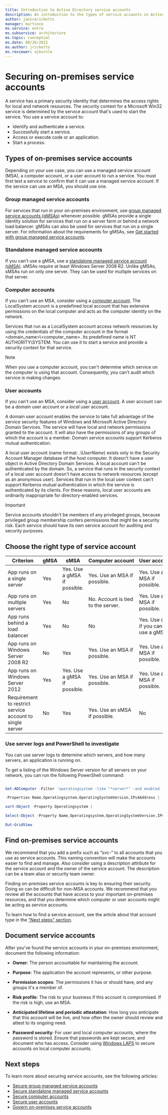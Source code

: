 ```yaml
---
title: Introduction to Active Directory service accounts
description: An introduction to the types of service accounts in Active Directory, and how to secure them.
author: janicericketts
manager: martinco
ms.service: entra
ms.subservice: architecture
ms.topic: conceptual
ms.date: 08/26/2022
ms.author: jricketts
ms.reviewer: ajburnle
---
```

# Securing on-premises service accounts

A service has a primary security identity that determines the access rights for local and network resources. The security context for a Microsoft Win32 service is determined by the service account that's used to start the service. You use a service account to:
* Identify and authenticate a service.
* Successfully start a service.
* Access or execute code or an application.
* Start a process. 

## Types of on-premises service accounts

Depending on your use case, you can use a managed service account (MSA), a computer account, or a user account to run a service. You must first test a service to confirm that it can use a managed service account. If the service can use an MSA, you should use one.

### Group managed service accounts

For services that run in your on-premises environment, use [group managed service accounts (gMSAs)](service-accounts-group-managed.md) whenever possible. gMSAs provide a single identity solution for services that run on a server farm or behind a network load balancer. gMSAs can also be used for services that run on a single server. For information about the requirements for gMSAs, see [Get started with group managed service accounts](/windows-server/security/group-managed-service-accounts/getting-started-with-group-managed-service-accounts).

### Standalone managed service accounts

If you can't use a gMSA, use a [standalone managed service account (sMSA)](service-accounts-standalone-managed.md). sMSAs require at least Windows Server 2008 R2. Unlike gMSAs, sMSAs run on only one server. They can be used for multiple services on that server.

### Computer accounts

If you can't use an MSA, consider using a [computer account](service-accounts-computer.md). The LocalSystem account is a predefined local account that has extensive permissions on the local computer and acts as the computer identity on the network.

Services that run as a LocalSystem account access network resources by using the credentials of the computer account in the format <domain_name>\\<computer_name>. Its predefined name is NT AUTHORITY\SYSTEM. You can use it to start a service and provide a security context for that service.

> [!NOTE]
> When you use a computer account, you can't determine which service on the computer is using that account. Consequently, you can't audit which service is making changes. 

### User accounts

If you can't use an MSA, consider using a [user account](service-accounts-user-on-premises.md). A user account can be a *domain* user account or a *local* user account.

A domain user account enables the service to take full advantage of the service security features of Windows and Microsoft Active Directory Domain Services. The service will have local and network permissions granted to the account. It will also have the permissions of any groups of which the account is a member. Domain service accounts support Kerberos mutual authentication.

A local user account (name format: *.\UserName*) exists only in the Security Account Manager database of the host computer. It doesn't have a user object in Active Directory Domain Services. A local account can't be authenticated by the domain. So, a service that runs in the security context of a local user account doesn't have access to network resources (except as an anonymous user). Services that run in the local user context can't support Kerberos mutual authentication in which the service is authenticated by its clients. For these reasons, local user accounts are ordinarily inappropriate for directory-enabled services.

> [!IMPORTANT]
> Service accounts shouldn't be members of any privileged groups, because privileged group membership confers permissions that might be a security risk. Each service should have its own service account for auditing and security purposes.

## Choose the right type of service account

| Criterion| gMSA| sMSA| Computer&nbsp;account| User&nbsp;account |
| - | - | - | - | - |
| App runs on a single server| Yes| Yes. Use a gMSA if possible.| Yes. Use an MSA if possible.| Yes. Use an MSA if possible. |
| App runs on multiple servers| Yes| No| No. Account is tied to the server.| Yes. Use an MSA if possible. |
| App runs behind a load balancer| Yes| No| No| Yes. Use only if you can't use a gMSA. |
| App runs on Windows Server 2008 R2| No| Yes| Yes. Use an MSA if possible.| Yes. Use an MSA if possible. |
| App runs on Windows Server 2012| Yes| Yes. Use a gMSA if possible.| Yes. Use an MSA if possible.| Yes. Use an MSA if possible. |
| Requirement to restrict service account to single server| No| Yes| Yes. Use an sMSA if possible.| No |


### Use server logs and PowerShell to investigate

You can use server logs to determine which servers, and how many servers, an application is running on.

To get a listing of the Windows Server version for all servers on your network, you can run the following PowerShell command: 

```PowerShell

Get-ADComputer -Filter 'operatingsystem -like "*server*" -and enabled -eq "true"' `

-Properties Name,Operatingsystem,OperatingSystemVersion,IPv4Address |

sort-Object -Property Operatingsystem |

Select-Object -Property Name,Operatingsystem,OperatingSystemVersion,IPv4Address |

Out-GridView

```

## Find on-premises service accounts

We recommend that you add a prefix such as “svc-” to all accounts that you use as service accounts. This naming convention will make the accounts easier to find and manage. Also consider using a description attribute for the service account and the owner of the service account. The description can be a team alias or security team owner.

Finding on-premises service accounts is key to ensuring their security. Doing so can be difficult for non-MSA accounts. We recommend that you review all the accounts that have access to your important on-premises resources, and that you determine which computer or user accounts might be acting as service accounts. 

To learn how to find a service account, see the article about that account type in the ["Next steps" section](#next-steps).

## Document service accounts

After you've found the service accounts in your on-premises environment, document the following information: 

* **Owner**: The person accountable for maintaining the account.

* **Purpose**: The application the account represents, or other purpose. 

* **Permission scopes**: The permissions it has or should have, and any groups it's a member of.

* **Risk profile**: The risk to your business if this account is compromised. If the risk is high, use an MSA.

* **Anticipated lifetime and periodic attestation**: How long you anticipate that this account will be live, and how often the owner should review and attest to its ongoing need.

* **Password security**: For user and local computer accounts, where the password is stored. Ensure that passwords are kept secure, and document who has access. Consider using [Windows LAPS](/windows-server/identity/laps/laps-scenarios-azure-active-directory) to secure accounts on local computer accounts. 

## Next steps

To learn more about securing service accounts, see the following articles:

* [Secure group managed service accounts](service-accounts-group-managed.md)  
* [Secure standalone managed service accounts](service-accounts-standalone-managed.md)  
* [Secure computer accounts](service-accounts-computer.md)  
* [Secure user accounts](service-accounts-user-on-premises.md)  
* [Govern on-premises service accounts](service-accounts-govern-on-premises.md)

